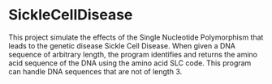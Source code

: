 # SickleCellDisease
This project simulate the effects of the Single Nucleotide Polymorphism that leads to the genetic disease Sickle Cell Disease.
When given a DNA sequence of arbitrary length, the program identifies and returns the amino acid sequence of the DNA using the
amino acid SLC code. This program can handle DNA sequences that are not of length 3.
